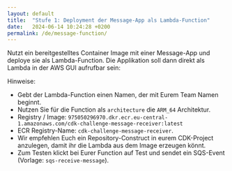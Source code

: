 ```yaml
---
layout: default
title:  "Stufe 1: Deployment der Message-App als Lambda-Function"
date:   2024-06-14 10:24:28 +0200
permalink: /de/message-function/
---
```


Nutzt ein bereitgestelltes Container Image mit einer Message-App und deploye sie als Lambda-Function.
Die Applikation soll dann direkt als Lambda in der AWS GUI aufrufbar sein: 

Hinweise:
- Gebt der Lambda-Function einen Namen, der mit Eurem Team Namen beginnt.
- Nutzen Sie für die Function als `architecture` die `ARM_64` Architektur.
- Registry / Image: `975050296970.dkr.ecr.eu-central-1.amazonaws.com/cdk-challenge-message-receiver:latest`
- ECR Registry-Name: `cdk-challenge-message-receiver`.
- Wir empfehlen Euch ein Repository-Construct in eurem CDK-Project anzulegen, damit ihr die Lambda aus dem Image erzeugen könnt.
- Zum Testen klickt bei Eurer Function auf Test und sendet ein SQS-Event (Vorlage: `sqs-receive-message`).